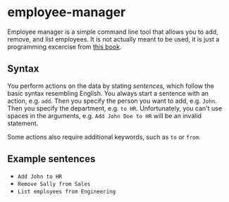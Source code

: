 # employee-manager

Employee manager is a simple command line tool that allows you to add, remove, and list employees. It is not actually meant to be used, it is just a programming excercise from [this book](https://doc.rust-lang.org/book/ch08-03-hash-maps.html).

## Syntax

You perform actions on the data by stating *sentences*, which follow the basic syntax resembling English. You always start a sentence with an action, e.g. `add`. Then you specify the person you want to add, e.g. `John`. Then you specify the department, e.g. `to HR`. Unfortunately, you can't use spaces in the arguments, e.g. `Add John Doe to HR` will be an invalid statement.

Some actions also require additional keywords, such as `to` or `from`.

## Example sentences

 - `Add John to HR`
 - `Remove Sally from Sales`
 - `List employees from Engineering`